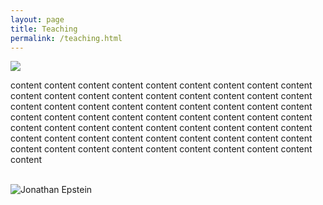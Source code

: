 ```yaml
---
layout: page
title: Teaching
permalink: /teaching.html
---
```


<img src="{{site.baseurl}}/assets/images/kiva1_square.jpg" class="float-right-picture">

<div>
  <p>content content content content content content content content content content content content content content content content content content content content content content content content content content content content content content content content content content content content content content content content content content content content content content content content content content content content content content content content content content content content content content content content</p>
</div>

<br>

<img src="{{site.baseurl}}/assets/images/wavefield2.jpg" alt="Jonathan Epstein" width="">